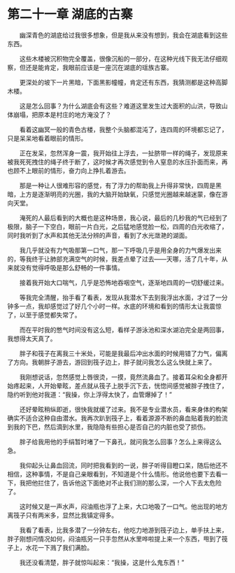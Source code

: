 # 第二十一章 湖底的古寨


　　幽深青色的湖底给过我很多想象，但是我从来没有想到，我会在湖底看到这些东西。

　　这些木楼被沉积物完全覆盖，很像沉船的一部分，在这种光线下我无法仔细观察，但还是能肯定，我眼前应该是一座沉在湖底的瑶族古寨。

　　更深处的坡下一片黑暗，下面黑影幢幢，肯定还有东西，我猜测都是这种高脚木楼。

　　这是怎么回事？为什么湖底会有这些？难道这里发生过大面积的山洪，导致山体崩塌，把原本是村庄的地方淹没了？

　　看着这幽冥一般的青色古楼，我整个头脑都混沌了，连四周的环境都忘记了，只是呆呆地看着眼前的情形。

　　正在发呆，忽然浑身一震，我开始往上浮去，一扯脐带一样的绳子，发现原来被我死死拽住的绳子终于断了，这时候才再次感觉到令人窒息的水压扑面而来，再也顾不上眼前的情形，奋力向上挣扎着游去。

　　那是一种让人很难形容的感觉，有了浮力的帮助我上升得非常快，四周是黑暗，上方是逐渐明亮的光圈，我的大脑开始缺氧，只感觉光圈越来越迷蒙，像在游向天堂。

　　淹死的人最后看到的大概也是这种场景，我心说，最后的几秒我的气已经到了极限，脑子一下空白，眼前一片白光，之后猛地感觉脸一松，四周的白光收缩了，同时我听到了水声和其他无法分辨的声音，看到了水光潋滟的湖面。

　　我几乎就没有力气吸那第一口气，那一下呼吸几乎是用全身的力气爆发出来的，等我终于让肺部充满空气的时候，我差点晕了过去——天哪，活了几十年，从来就没有觉得呼吸是那么舒畅的一件事情。

　　接着我开始大口喘气，几乎是恐怖地吞咽空气，逐渐地四周的一切舒缓过来。

　　等我完全清醒，抬手看了看表，发现从我潜水下去到我浮出水面，才过了一分钟多一点，我却感觉过了好几个小时一样。水底的环境和看到的情形太让我震惊了，以至于感觉都失常了。

　　而在平时我的憋气时间没有这么短，看样子游泳池和深水湖泊完全是两回事，我想得太天真了。

　　胖子和筏子在离我三十米处，可能是我最后冲出水面的时候用错了力气，偏离了方向。我朝胖子游去，游回到筏子边上，胖子就问我怎么这么快就上来了。

　　我刚想说话，忽然感觉上唇很烫，一摸，竟然流鼻血了。接着耳朵和全身都开始疼起来，人开始晕眩，差点就从筏子上脱手沉下去，恍惚间感觉被胖子拽住了，隐约听到他对我道：“我操，你上浮得太快了，血管爆掉了！”

　　还好晕眩稍纵即逝，很快我就缓了过来。我不是专业潜水员，看来身体的构架确实不适合这种自由潜水。我再次趴到筏子上，看着源源不断的鼻血贴着我的脸流到我的下巴，然后滴到水里，我隐隐有些担心是否自己的内脏也受了损伤。

　　胖子给我用他的手绢暂时堵了一下鼻孔，就问我怎么回事？怎么上来得这么急。

　　我仰起头让鼻血回流，同时把我看到的一说，胖子听得目瞪口呆，随后他还不相信，这种事情，不是自己亲眼看到，不知道是个什么情形。他说他也要下去看一下，我把他拦住了，告诉他这下面绝对不止我们测的那么深，一个人下去太危险了。

　　这时候又是一声水声，闷油瓶也浮了上来，大口地吸了一口气。他出现的地方离筏子只有两米多，显然比我镇定得多。

　　我看了看表，比我多潜了一分钟左右，他吃力地游到筏子边上，单手扶上来，胖子刚想问情况如何，闷油瓶另一只手忽然从水里哗啦提上来一个东西，甩到了筏子上，水花一下溅了我们满脸。

　　我还没看清楚，胖子就惊叫起来：“我操，这是什么鬼东西！” 

